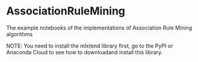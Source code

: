 # AssociationRuleMining
The example notebooks of the implementations of Association Rule Mining algorithms

NOTE: You need to install the mlxtend library first, go to the PyPI or Anaconda Cloud to see how to downloadand install this library.
